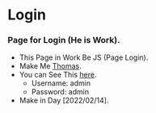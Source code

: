 # Login
### Page for Login (He is Work).
  - This Page in Work Be JS (Page Login).
  - Make Me [Thomas](https://github.com/Thomas-Emad/).
  - You can See This [here](https://thomas-emad.github.io/index.html/).
    - Username: admin
    - Password: admin
  - Make in Day [2022/02/14].

  
